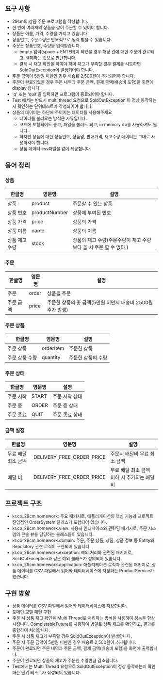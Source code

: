 ## 요구 사항

- 29cm의 상품 주문 프로그램을 작성합니다.
- 한 번에 여러개의 상품을 같이 주문할 수 있어야 합니다.
- 상품은 이름, 가격, 수량을 가지고 있습니다
- 상품번호, 주문수량은 반복적으로 입력 받을 수 있습니다.
- 주문은 상품번호, 수량을 입력받습니다.
    - empty 입력(space + ENTER)이 되었을 경우 해당 건에 대한 주문이 완료되고, 결제하는 것으로 판단합니다.
    - 결제 시 재고 확인을 하여야 하며 재고가 부족할 경우 결제를 시도하면 SoldOutException이 발생되어야 합니다.
- 주문 금액이 5만원 미만인 경우 배송료 2,500원이 추가되어야 합니다.
- 주문이 완료되었을 경우 주문 내역과 주문 금액, 결제 금액(배송비 포함)을 화면에 display 합니다.
- 'q' 또는 'quit'을 입력하면 프로그램이 종료되어야 합니다.
- Test 에서는 반드시 multi thread 요청으로 SoldOutException 이 정상 동작하는지 확인하는 단위테스트가 작성되어야 합니다.
- 상품의 데이터는 하단에 주어지는 데이터를 사용해주세요
    - 데이터를 불러오는 방식은 자유입니다.
    - 코드에 포함되어도 좋고, 파일을 불러도 되고, in memory db를 사용하셔도 됩니다.
    - 하지만 상품에 대한 상품번호, 상품명, 판매가격, 재고수량 데이터는 그대로 사용하셔야 합니다.
    - 상품 데이터 csv파일을 같이 제공합니다.


## 용어 정리

### 상품

| 한글명      | 영문명           | 설명                                      |
|----------|---------------|-----------------------------------------|
| 상품       | product       | 주문할 수 있는 상품                             |
| 상품 번호    | productNumber | 상품에 부여된 번호                       |
| 상품 가격    | price         | 상품의 가격                                  |
| 상품 이름    | name          | 상품의 이름                                  |
| 상품 재고 수량 | stock         | 상품의 재고 수량(주문수량이 재고 수량보다 을 시 주문 할 수 없다.) |

### 주문

| 한글명      | 영문명       | 설명                                    |
|----------|-----------|---------------------------------------|
| 주문       | order     | 상품을 주문                                |
| 주문 금액    | price     | 주문한 상품의 총 금액(5만원 미만시 배송비 2500원 추가 발생) |

### 주문 상품

| 한글명      | 영문명       | 설명        |
|----------|-----------|-----------|
| 주문 상품    | orderItem | 주문한 상품    |
| 주문 상품 수량 | quantity  | 주문한 상품의 수량 |

### 주문 상태

| 한글명   | 영문명   | 설명       |
|-------|-------|----------|
| 주문 시작 | START | 주문 시작 상태 |
| 주문 중  | ORDER | 주문 중 상태  |
| 주문 종료 | QUIT  | 주문 종료 상태 |

### 금액 설정

| 한글명         | 영문명   | 설명                        |
|-------------|-------|---------------------------|
| 무료 배달 최소 금액 | DELIVERY_FREE_ORDER_PRICE | 주문시 배달비 무료 최소 금액          |
| 배달 비        | DELIVERY_FREE_ORDER_PRICE | 무료 배달 최소 금액 이하 시 추가되는 배달비 |



## 프로젝트 구조
 - kr.co_29cm.homework: 주요 패키지로, 애플리케이션의 핵심 기능과 프로젝트 진입점인 OrderSystem 클래스가 포함되어 있습니다.
 - kr.co_29cm.homework.view: 사용자 인터페이스와 관련된 패키지로, 주문 시스템의 콘솔 뷰를 담당하는 클래스들이 있습니다.
 - kr.co_29cm.homework.domain: 주문, 주문 상품, 상품, 상품 정보 등 Entity와 Repository 관련 로직이 구현되어 있습니다.
 - kr.co_29cm.homework.exception: 예외 처리와 관련된 패키지로, SoldOutException과 같은 예외 클래스가 정의되어 있습니다.
 - kr.co_29cm.homework.application: 애플리케이션 로직과 관련된 패키지로, 상품 데이터를 CSV 파일에서 읽어와 데이터베이스에 저장하는 ProductService가 있습니다.

## 구현 방향
 - 상품 데이터를 CSV 파일에서 읽어와 데이터베이스에 저장합니다.
 - 도메인 모델 패턴 구현
 - 주문 시 상품 재고 확인을 Multi Thread로 처리하는 방식을 사용하여 성능을 향상시킵니다. CompletableFuture를 사용하여 병렬로 상품 재고를 확인하고, 결과를 종합하여 처리합니다.
 - 주문 시 상품 재고가 부족할 경우 SoldOutException이 발생합니다.
 - 주문 시 주문 금액이 5만원 미만인 경우 배송료 2,500원이 추가됩니다.
 - 주문이 완료되면 주문 내역과 주문 금액, 결제 금액(배송비 포함)을 화면에 출력합니다.
 - 주문이 완료되면 상품의 재고가 주문한 수량만큼 감소됩니다.
 - Test에서는 Multi Thread 요청으로 SoldOutException이 정상 동작하는지 확인하는 단위 테스트가 작성되어 있습니다.
